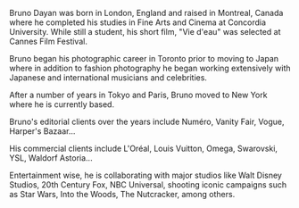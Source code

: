 Bruno Dayan was born in London, England and raised in Montreal, Canada where he completed his studies in Fine Arts and Cinema at Concordia University. While still a student, his short film, "Vie d'eau" was selected at Cannes Film Festival.

Bruno began his photographic career in Toronto prior to moving to Japan where in addition to fashion photography he began working extensively with Japanese and international musicians and celebrities.

After a number of years in Tokyo and Paris, Bruno moved to New York where he is currently based.

Bruno's editorial clients over the years include Numéro, Vanity Fair, Vogue, Harper's Bazaar...

His commercial clients include L'Oréal, Louis Vuitton, Omega, Swarovski, YSL, Waldorf Astoria...

Entertainment wise, he is collaborating with major studios like Walt Disney Studios, 20th Century Fox, NBC Universal, shooting iconic campaigns such as Star Wars, Into the Woods, The Nutcracker, among others.
